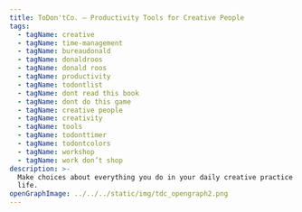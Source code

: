 ```yaml
---
title: ToDon'tCo. — Productivity Tools for Creative People
tags:
  - tagName: creative
  - tagName: time-management
  - tagName: bureaudonald
  - tagName: donaldroos
  - tagName: donald roos
  - tagName: productivity
  - tagName: todontlist
  - tagName: dont read this book
  - tagName: dont do this game
  - tagName: creative people
  - tagName: creativity
  - tagName: tools
  - tagName: todonttimer
  - tagName: todontcolors
  - tagName: workshop
  - tagName: work don’t shop
description: >-
  Make choices about everything you do in your daily creative practice and
  life.
openGraphImage: ../../../static/img/tdc_opengraph2.png
---
```

